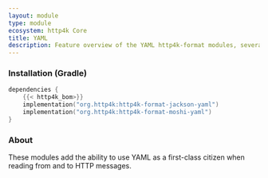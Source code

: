 ```yaml
---
layout: module
type: module
ecosystem: http4k Core
title: YAML
description: Feature overview of the YAML http4k-format modules, several of which support auto-marshalling into data classes.
---
```



### Installation (Gradle)

```kotlin
dependencies {
    {{< http4k_bom>}}
    implementation("org.http4k:http4k-format-jackson-yaml")
    implementation("org.http4k:http4k-format-moshi-yaml")
}
```

### About
These modules add the ability to use YAML as a first-class citizen when reading from and to HTTP messages. 

[http4k]: https://http4k.org
